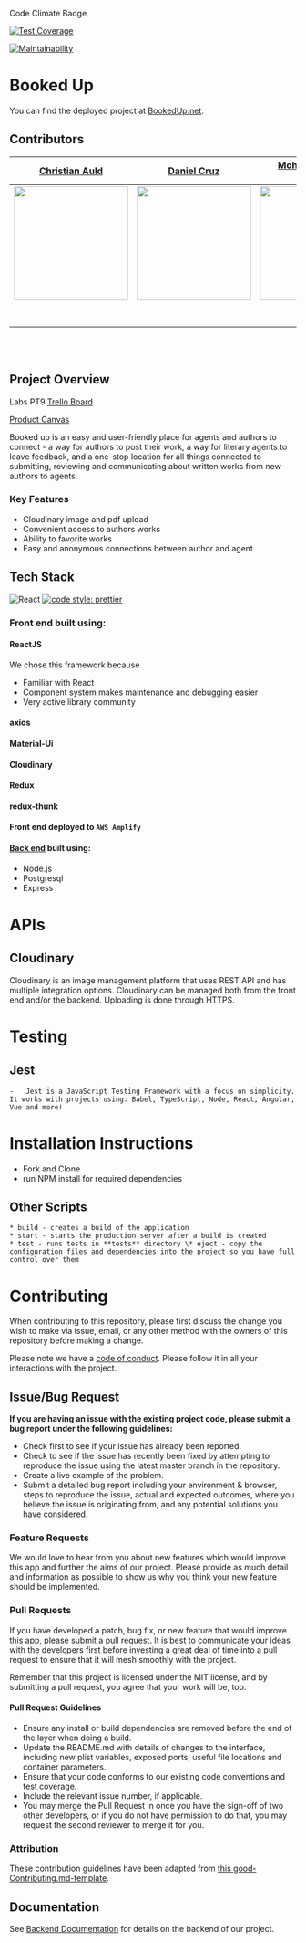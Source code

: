 Code Climate Badge

[![Test Coverage](https://api.codeclimate.com/v1/badges/d1b4843c0a345d18324f/test_coverage)](https://codeclimate.com/github/Lambda-School-Labs/booked-up-fe/test_coverage)

[![Maintainability](https://api.codeclimate.com/v1/badges/a7102654cee73af9a6e2/maintainability)](https://codeclimate.com/github/Lambda-School-Labs/booked-up-fe/maintainability)


#  Booked Up

You can find the deployed project at [BookedUp.net](https://bookedup.net).

## Contributors


|                                       [Christian Auld](https://github.com/)                                        |                                       [Daniel Cruz](https://github.com/danielcruz1)                                        |                                       [Mohammad Shafi Masoumi](https://github.com/)                                        |                                       [Derek Glynn](https://github.com/)                                        |                                       [Nathan Loveless](https://github.com/)                                        |
| :-----------------------------------------------------------------------------------------------------------: | :-----------------------------------------------------------------------------------------------------------: | :-----------------------------------------------------------------------------------------------------------: | :-----------------------------------------------------------------------------------------------------------: | :-----------------------------------------------------------------------------------------------------------: |
|                      [<img src="https://www.dalesjewelers.com/wp-content/uploads/2018/10/placeholder-silhouette-male.png" width = "200" />](https://github.com/)                       |                      [<img src="https://www.dalesjewelers.com/wp-content/uploads/2018/10/placeholder-silhouette-female.png" width = "200" />](https://github.com/)                       |                      [<img src="https://www.dalesjewelers.com/wp-content/uploads/2018/10/placeholder-silhouette-male.png" width = "200" />](https://github.com/)                       |                      [<img src="https://www.dalesjewelers.com/wp-content/uploads/2018/10/placeholder-silhouette-female.png" width = "200" />](https://github.com/)                       |                      [<img src="https://www.dalesjewelers.com/wp-content/uploads/2018/10/placeholder-silhouette-male.png" width = "200" />](https://github.com/)                       |
|                 [<img src="https://github.com/favicon.ico" width="15"> ](https://github.com/)                 |            [<img src="https://github.com/favicon.ico" width="15"> ](https://github.com/honda0306)             |           [<img src="https://github.com/favicon.ico" width="15"> ](https://github.com/Mister-Corn)            |          [<img src="https://github.com/favicon.ico" width="15"> ](https://github.com/NandoTheessen)           |            [<img src="https://github.com/favicon.ico" width="15"> ](https://github.com/wvandolah)             |
| [ <img src="https://static.licdn.com/sc/h/al2o9zrvru7aqj8e1x2rzsrca" width="15"> ](https://www.linkedin.com/) | [ <img src="https://static.licdn.com/sc/h/al2o9zrvru7aqj8e1x2rzsrca" width="15"> ](https://www.linkedin.com/) | [ <img src="https://static.licdn.com/sc/h/al2o9zrvru7aqj8e1x2rzsrca" width="15"> ](https://www.linkedin.com/) | [ <img src="https://static.licdn.com/sc/h/al2o9zrvru7aqj8e1x2rzsrca" width="15"> ](https://www.linkedin.com/) | [ <img src="https://static.licdn.com/sc/h/al2o9zrvru7aqj8e1x2rzsrca" width="15"> ](https://www.linkedin.com/) |

<br>
<br>






## Project Overview

 Labs PT9 [Trello Board](https://trello.com/b/wIkEvDjX/labspt9-booked-up)

 [Product Canvas](https://www.notion.so/Vision-Problem-Objectives-fe806f460861498d92169d4a28a8cbe6)

Booked up is an easy and user-friendly place for agents and authors to connect - a way for authors to post their work, a way for literary agents to leave feedback, and a one-stop location for all things connected to submitting, reviewing and communicating about written works from new authors to agents.


###  Key Features

-    Cloudinary image and pdf upload
-    Convenient access to authors works
-    Ability to favorite works
-    Easy and anonymous connections between author and agent

##  Tech Stack

![React](https://img.shields.io/badge/react-v16.7.0--alpha.2-blue.svg)
[![code style: prettier](https://img.shields.io/badge/code_style-prettier-ff69b4.svg?style=flat-square)](https://github.com/prettier/prettier)
### Front end built using:

#### ReactJS

We chose this framework because
-   Familiar with React
-   Component system makes maintenance and debugging easier
-   Very active library community

#### axios

#### Material-Ui

#### Cloudinary

#### Redux

#### redux-thunk

#### Front end deployed to `AWS Amplify`

#### [Back end](https://github.com/Lambda-School-Labs/booked-up-be) built using:


-    Node.js
-    Postgresql
-    Express



# APIs

##  Cloudinary

Cloudinary is an image management platform that uses REST API and has multiple integration options. Cloudinary can be managed both from the front end and/or the backend. Uploading is done through HTTPS.


#  Testing

## Jest
    -   Jest is a JavaScript Testing Framework with a focus on simplicity. It works with projects using: Babel, TypeScript, Node, React, Angular, Vue and more!

#  Installation Instructions

-   Fork and Clone
-   run NPM install for required dependencies

## Other Scripts


    * build - creates a build of the application
    * start - starts the production server after a build is created
    * test - runs tests in **tests** directory \* eject - copy the configuration files and dependencies into the project so you have full control over them

# Contributing

When contributing to this repository, please first discuss the change you wish to make via issue, email, or any other method with the owners of this repository before making a change.

Please note we have a [code of conduct](./CODE_OF_CONDUCT.md). Please follow it in all your interactions with the project.

## Issue/Bug Request
   
 **If you are having an issue with the existing project code, please submit a bug report under the following guidelines:**
 - Check first to see if your issue has already been reported.
 - Check to see if the issue has recently been fixed by attempting to reproduce the issue using the latest master branch in the repository.
 - Create a live example of the problem.
 - Submit a detailed bug report including your environment & browser, steps to reproduce the issue, actual and expected outcomes,  where you believe the issue is originating from, and any potential solutions you have considered.

### Feature Requests

We would love to hear from you about new features which would improve this app and further the aims of our project. Please provide as much detail and information as possible to show us why you think your new feature should be implemented.

### Pull Requests

If you have developed a patch, bug fix, or new feature that would improve this app, please submit a pull request. It is best to communicate your ideas with the developers first before investing a great deal of time into a pull request to ensure that it will mesh smoothly with the project.

Remember that this project is licensed under the MIT license, and by submitting a pull request, you agree that your work will be, too.

#### Pull Request Guidelines

- Ensure any install or build dependencies are removed before the end of the layer when doing a build.
- Update the README.md with details of changes to the interface, including new plist variables, exposed ports, useful file locations and container parameters.
- Ensure that your code conforms to our existing code conventions and test coverage.
- Include the relevant issue number, if applicable.
- You may merge the Pull Request in once you have the sign-off of two other developers, or if you do not have permission to do that, you may request the second reviewer to merge it for you.

### Attribution

These contribution guidelines have been adapted from [this good-Contributing.md-template](https://gist.github.com/PurpleBooth/b24679402957c63ec426).

## Documentation

See [Backend Documentation](https://github.com/Lambda-School-Labs/booked-up-be/blob/master/README.md) for details on the backend of our project.
